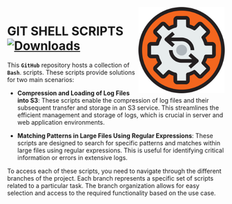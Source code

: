 <img width="200" src="img/process-svgrepo-com.svg" align="right"/>

# **GIT SHELL SCRIPTS** [![Downloads](https://img.shields.io/badge/any_text-Git_Shell_Scipts-blue?style=for-the-badge&logo=gnubash&logoColor=%23ffffff&label=GGONZALES&labelColor=%231C1C1C&color=%23F4831B)](http://pepy.tech/count/shallow-backup)

This **`GitHub`** repository hosts a collection of **`Bash`**. scripts. These scripts provide solutions for two main scenarios:

- **Compression and Loading of Log Files into S3**: These scripts enable the compression of log files and their subsequent transfer and storage in an S3 service. This streamlines the efficient management and storage of logs, which is crucial in server and web application environments.

- **Matching Patterns in Large Files Using Regular Expressions**: These scripts are designed to search for specific patterns and matches within large files using regular expressions. This is useful for identifying critical information or errors in extensive logs.

To access each of these scripts, you need to navigate through the different branches of the project. Each branch represents a specific set of scripts related to a particular task. The branch organization allows for easy selection and access to the required functionality based on the use case.